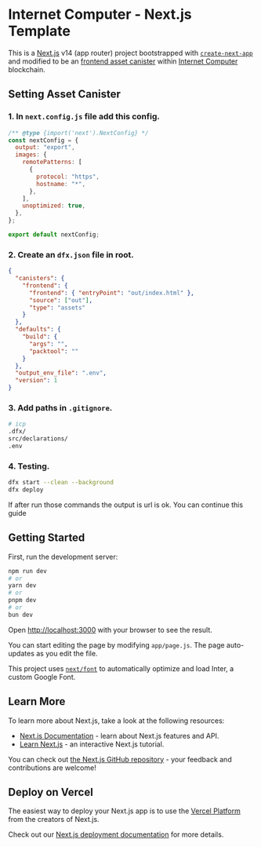 # Internet Computer - Next.js Template

This is a [Next.js](https://nextjs.org/) v14 (app router) project bootstrapped with [`create-next-app`](https://github.com/vercel/next.js/tree/canary/packages/create-next-app) and modified to be an [frontend asset canister](https://internetcomputer.org/docs/current/references/asset-canister) within [Internet Computer](https://internetcomputer.org/) blockchain.

## Setting Asset Canister

### 1. In `next.config.js` file add this config.

```javascript
/** @type {import('next').NextConfig} */
const nextConfig = {
  output: "export",
  images: {
    remotePatterns: [
      {
        protocol: "https",
        hostname: "*",
      },
    ],
    unoptimized: true,
  },
};

export default nextConfig;
```

### 2. Create an `dfx.json` file in root.

```json
{
  "canisters": {
    "frontend": {
      "frontend": { "entryPoint": "out/index.html" },
      "source": ["out"],
      "type": "assets"
    }
  },
  "defaults": {
    "build": {
      "args": "",
      "packtool": ""
    }
  },
  "output_env_file": ".env",
  "version": 1
}
```

### 3. Add paths in `.gitignore`.

```bash
# icp
.dfx/
src/declarations/
.env
```

### 4. Testing.

```bash
dfx start --clean --background
dfx deploy
```

If after run those commands the output is url is ok. You can continue this guide

## Getting Started

First, run the development server:

```bash
npm run dev
# or
yarn dev
# or
pnpm dev
# or
bun dev
```

Open [http://localhost:3000](http://localhost:3000) with your browser to see the result.

You can start editing the page by modifying `app/page.js`. The page auto-updates as you edit the file.

This project uses [`next/font`](https://nextjs.org/docs/basic-features/font-optimization) to automatically optimize and load Inter, a custom Google Font.

## Learn More

To learn more about Next.js, take a look at the following resources:

- [Next.js Documentation](https://nextjs.org/docs) - learn about Next.js features and API.
- [Learn Next.js](https://nextjs.org/learn) - an interactive Next.js tutorial.

You can check out [the Next.js GitHub repository](https://github.com/vercel/next.js/) - your feedback and contributions are welcome!

## Deploy on Vercel

The easiest way to deploy your Next.js app is to use the [Vercel Platform](https://vercel.com/new?utm_medium=default-template&filter=next.js&utm_source=create-next-app&utm_campaign=create-next-app-readme) from the creators of Next.js.

Check out our [Next.js deployment documentation](https://nextjs.org/docs/deployment) for more details.

